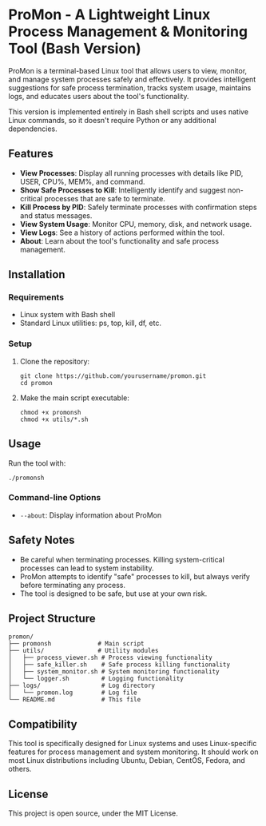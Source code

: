# ProMon - A Lightweight Linux Process Management & Monitoring Tool (Bash Version)

ProMon is a terminal-based Linux tool that allows users to view, monitor, and manage system processes safely and effectively. It provides intelligent suggestions for safe process termination, tracks system usage, maintains logs, and educates users about the tool's functionality.

This version is implemented entirely in Bash shell scripts and uses native Linux commands, so it doesn't require Python or any additional dependencies.

## Features

- **View Processes**: Display all running processes with details like PID, USER, CPU%, MEM%, and command.
- **Show Safe Processes to Kill**: Intelligently identify and suggest non-critical processes that are safe to terminate.
- **Kill Process by PID**: Safely terminate processes with confirmation steps and status messages.
- **View System Usage**: Monitor CPU, memory, disk, and network usage.
- **View Logs**: See a history of actions performed within the tool.
- **About**: Learn about the tool's functionality and safe process management.

## Installation

### Requirements

- Linux system with Bash shell
- Standard Linux utilities: ps, top, kill, df, etc.

### Setup

1. Clone the repository:
   ```
   git clone https://github.com/yourusername/promon.git
   cd promon
   ```

2. Make the main script executable:
   ```
   chmod +x promonsh
   chmod +x utils/*.sh
   ```

## Usage

Run the tool with:

```
./promonsh
```

### Command-line Options

- `--about`: Display information about ProMon

## Safety Notes

- Be careful when terminating processes. Killing system-critical processes can lead to system instability.
- ProMon attempts to identify "safe" processes to kill, but always verify before terminating any process.
- The tool is designed to be safe, but use at your own risk.

## Project Structure

```
promon/
├── promonsh             # Main script
├── utils/               # Utility modules
│   ├── process_viewer.sh # Process viewing functionality
│   ├── safe_killer.sh    # Safe process killing functionality
│   ├── system_monitor.sh # System monitoring functionality
│   └── logger.sh         # Logging functionality
├── logs/                 # Log directory
│   └── promon.log        # Log file
└── README.md             # This file
```

## Compatibility

This tool is specifically designed for Linux systems and uses Linux-specific features for process management and system monitoring. It should work on most Linux distributions including Ubuntu, Debian, CentOS, Fedora, and others.

## License

This project is open source, under the MIT License. 